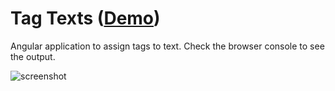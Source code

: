 # Tag Texts ([Demo](https://chrisjdj.github.io/angular-text-tag))
Angular application to assign tags to text. Check the browser console to see the output.

![screenshot](https://repository-images.githubusercontent.com/218450856/3d6b4700-fb10-11e9-95d0-5c4772572db5)
